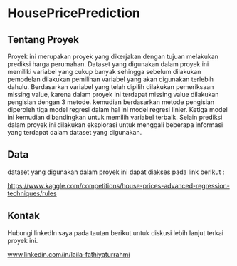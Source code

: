 # HousePricePrediction
## Tentang Proyek
Proyek ini merupakan proyek yang dikerjakan dengan tujuan melakukan prediksi harga perumahan. Dataset yang digunakan dalam proyek ini memiliki variabel yang cukup banyak sehingga sebelum dilakukan pemodelan dilakukan pemilihan variabel yang akan digunakan terlebih dahulu. Berdasarkan variabel yang telah dipilih dilakukan pemeriksaan missing value, karena dalam proyek ini terdapat missing value dilakukan pengisian dengan 3 metode. kemudian berdasarkan metode pengisian diperoleh tiga model regresi dalam hal ini model regresi linier. Ketiga model ini kemudian dibandingkan untuk memilih variabel terbaik. Selain prediksi dalam proyek ini dilakukan eksplorasi untuk menggali beberapa informasi yang terdapat dalam dataset yang digunakan.

## Data
dataset yang digunakan dalam proyek ini dapat diakses pada link berikut :

https://www.kaggle.com/competitions/house-prices-advanced-regression-techniques/rules

## Kontak
Hubungi linkedIn saya pada tautan berikut untuk diskusi lebih lanjut terkai proyek ini.

www.linkedin.com/in/laila-fathiyaturrahmi
